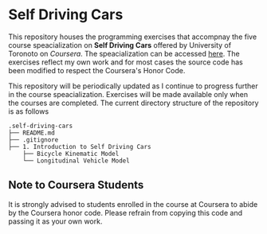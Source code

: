 # Self Driving Cars

This repository houses the programming exercises that accompnay the five course speacialization on **Self Driving Cars** offered by University of Toronoto on _Coursera_. The speacialization can be accessed [here](https://www.coursera.org/specializations/self-driving-cars). The exercises reflect my own work and for most cases the source code  has been modified to respect the Coursera's Honor Code.

This repository will be periodically updated as I continue to progress further in the course speacialization. Exercises will be made available only when the courses are completed. The current directory structure of the repository is as follows

```
.self-driving-cars
├── README.md
├── .gitignore
├── 1. Introduction to Self Driving Cars
    ├── Bicycle Kinematic Model
    └── Longitudinal Vehicle Model
```

## Note to Coursera Students
It is strongly advised to students enrolled in the course at Coursera to abide by the Coursera honor code. Please refrain from copying this code and passing it as your own work. 
